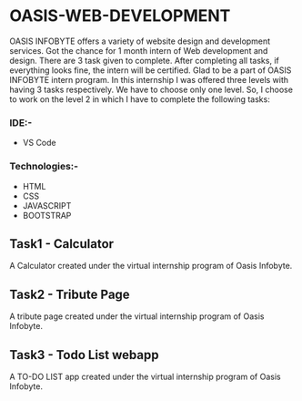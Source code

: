 # OASIS-WEB-DEVELOPMENT
OASIS INFOBYTE offers a variety of website design and development services. Got the chance for 1 month intern of Web development and design.
There are 3 task given to complete. After completing all tasks, if everything looks fine, the intern will be certified. Glad to be a part of OASIS INFOBYTE intern program.
In this internship I was offered three levels with having 3 tasks respectively. We have to choose only one level. So, I choose to work on the level 2 in which I have to complete the following tasks:

### IDE:- 
- VS Code
### Technologies:-
- HTML
- CSS
- JAVASCRIPT
- BOOTSTRAP


## Task1 - Calculator
A Calculator created under the virtual internship program of Oasis Infobyte. <br>

## Task2 - Tribute Page
A tribute page created under the virtual internship program of Oasis Infobyte. <br>
## Task3 - Todo List webapp
A TO-DO LIST app created under the virtual internship program of Oasis Infobyte. <br>
